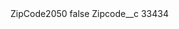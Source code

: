 <?xml version="1.0" encoding="UTF-8"?>
<CustomMetadata xmlns="http://soap.sforce.com/2006/04/metadata" xmlns:xsi="http://www.w3.org/2001/XMLSchema-instance" xmlns:xsd="http://www.w3.org/2001/XMLSchema">
    <label>ZipCode2050</label>
    <protected>false</protected>
    <values>
        <field>Zipcode__c</field>
        <value xsi:type="xsd:string">33434</value>
    </values>
</CustomMetadata>

